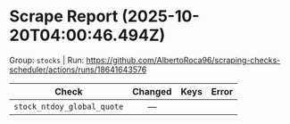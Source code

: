 # Scrape Report (2025-10-20T04:00:46.494Z)

Group: `stocks`  |  Run: https://github.com/AlbertoRoca96/scraping-checks-scheduler/actions/runs/18641643576

| Check | Changed | Keys | Error |
|---|:---:|:--|:--|
| `stock_ntdoy_global_quote` | — |  |  |
